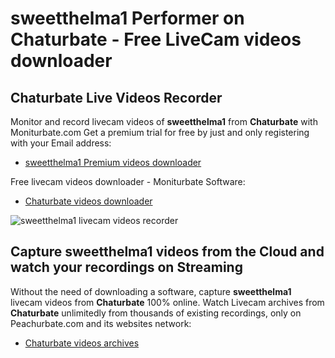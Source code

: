 # sweetthelma1 Performer on Chaturbate - Free LiveCam videos downloader

## Chaturbate Live Videos Recorder

Monitor and record livecam videos of **sweetthelma1** from **Chaturbate** with Moniturbate.com
Get a premium trial for free by just and only registering with your Email address:
* [sweetthelma1 Premium videos downloader](https://moniturbate.com/request-demo-licence-key.html)

Free livecam videos downloader - Moniturbate Software:
* [Chaturbate videos downloader](https://moniturbate.com/moniturbate-download-software.html)

![sweetthelma1 livecam videos recorder](https://peachurnet.com/templates/moniturbate-software.png)


## Capture sweetthelma1 videos from the Cloud and watch your recordings on Streaming

Without the need of downloading a software, capture **sweetthelma1** livecam videos from **Chaturbate** 100% online.
Watch Livecam archives from **Chaturbate** unlimitedly from thousands of existing recordings, only on Peachurbate.com and its websites network:
* [Chaturbate videos archives](https://peachurnet.com/)